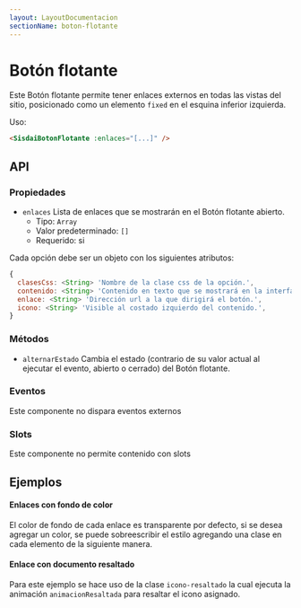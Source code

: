 ```yaml
---
layout: LayoutDocumentacion
sectionName: boton-flotante
---
```


# Botón flotante

Este Botón flotante permite tener enlaces externos en todas las vistas del sitio, posicionado como un elemento `fixed` en el esquina inferior izquierda.

Uso:

```html
<SisdaiBotonFlotante :enlaces="[...]" />
```

<section id="api">

## API

### Propiedades

- `enlaces` Lista de enlaces que se mostrarán en el Botón flotante abierto.
  - Tipo: `Array`
  - Valor predeterminado: `[]`
  - Requerido: si

Cada opción debe ser un objeto con los siguientes atributos:

```js
{
  clasesCss: <String> 'Nombre de la clase css de la opción.',
  contenido: <String> 'Contenido en texto que se mostrará en la interfaz.',
  enlace: <String> 'Dirección url a la que dirigirá el botón.',
  icono: <String> 'Visible al costado izquierdo del contenido.',
}
```

### Métodos

- `alternarEstado`
  Cambia el estado (contrario de su valor actual al ejecutar el evento, abierto o cerrado) del Botón flotante.

### Eventos

Este componente no dispara eventos externos

### Slots

Este componente no permite contenido con slots

</section>

<section id="ejemplos">

## Ejemplos

#### Enlaces con fondo de color

El color de fondo de cada enlace es transparente por defecto, si se desea agregar un color, se puede sobreescribir el estilo agregando una clase en cada elemento de la siguiente manera.

<utils-ejemplo-doc ruta="boton-flotante/basico.vue"/>

#### Enlace con documento resaltado

Para este ejemplo se hace uso de la clase `icono-resaltado` la cual ejecuta la animación `animacionResaltada` para resaltar el icono asignado.

<utils-ejemplo-doc ruta="boton-flotante/decreto.vue"/>

</section>
